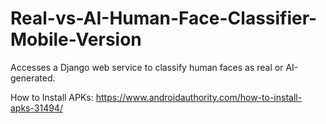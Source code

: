 # Real-vs-AI-Human-Face-Classifier-Mobile-Version
Accesses a Django web service to classify human faces as real or AI-generated.

How to Install APKs: https://www.androidauthority.com/how-to-install-apks-31494/
